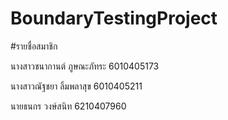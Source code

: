 # BoundaryTestingProject

#รายชื่อสมาชิก

นางสาวชนากานต์ 	ภูษณะภัทระ 	6010405173

นางสาวณัฐชยา 	ลิ้มพลาสุข 	6010405211

นายธนกร 		วงษ์สนิท 	6210407960
